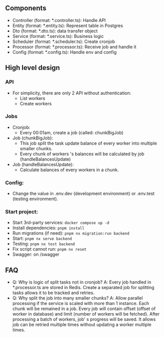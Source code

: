 ## Components

- Controller (format: \*.controller.ts): Handle API
- Entity (format: \*.entity.ts): Represent table in Postgres
- Dto (format: \*.dto.ts): data transfer object
- Service (format: \*.service.ts): Business logic
- Scheduler (format: \*.scheduler.ts): Create cronjob
- Processor (format: \*.processor.ts): Receive job and handle it
- Config (format: \*.config.ts): Handle env and config

## High level design

### API

- For simplicity, there are only 2 API without authentication:
  - List workers
  - Create workers

### Jobs

- Cronjob:
  - Every 00:01am, create a job (called: chunkBigJob)
- Job (chunkBigJob):
  - This job split the task update balance of every worker into multiple smaller chunks.
  - Every chunk of workers 's balances will be calculated by job (handleBalancesUpdate)
- Job (handleBalancesUpdate):
  - Calculate balances of every workers in a chunk.

### Config:

- Change the value in .env.dev (development environment) or .env.test (testing environment).

### Start project:

- Start 3rd-party services: `docker compose up -d`
- Install dependencies: `pnpm install`
- Run migrations (if need): `pnpm nx migration:run backend`
- Start: `pnpm nx serve backend`
- Testing: `pnpm nx test backend`
- Fix script cannot run: `pnpm nx reset`
- Swagger: on /swagger

## FAQ

- Q: Why is logic of split tasks not in cronjob?
  A: Every job handled in \*.processor.ts are stored in Redis. Create a separated job for splitting tasks allows it to be tracked and retries.
- Q: Why split the job into many smaller chunks?
  A: Allow parallel processing if the service is scaled with more than 1 instance. Each chunk will be remained in a job. Every job will contain offset (offset of worker in database) and limit (number of workers will be fetched). After processing a batch of workers, job' s progress will be saved. It allows job can be retried multiple times without updating a worker multiple times.
